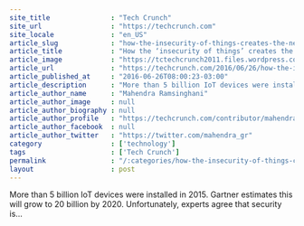 ```yaml
---
site_title               : "Tech Crunch"
site_url                 : "https://techcrunch.com"
site_locale              : "en_US"
article_slug             : "how-the-insecurity-of-things-creates-the-next-wave-of-security-opportunities"
article_title            : "How the ‘insecurity of things’ creates the next wave of security opportunities"
article_image            : "https://tctechcrunch2011.files.wordpress.com/2016/06/gettyimages-586275037.jpg?w=764&h=400&crop=1"
article_url              : "https://techcrunch.com/2016/06/26/how-the-insecurity-of-things-creates-the-next-wave-of-security-opportunities/"
article_published_at     : "2016-06-26T08:00:23-03:00"
article_description      : "More than 5 billion IoT devices were installed in 2015. Gartner estimates this will grow to 20 billion by 2020. Unfortunately, experts agree that security is..."
article_author_name      : "Mahendra Ramsinghani"
article_author_image     : null
article_author_biography : null
article_author_profile   : "https://techcrunch.com/contributor/mahendra-ramsinghani/"
article_author_facebook  : null
article_author_twitter   : "https://twitter.com/mahendra_gr"
category                 : ['technology']
tags                     : ['Tech Crunch']
permalink                : "/:categories/how-the-insecurity-of-things-creates-the-next-wave-of-security-opportunities/"
layout                   : post
---
```


More than 5 billion IoT devices were installed in 2015. Gartner estimates this will grow to 20 billion by 2020. Unfortunately, experts agree that security is...
